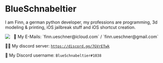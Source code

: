 # BlueSchnabeltier
I am Finn, a german python developer, my professions are programming, 3d modeling & printing, iOS jailbreak stuff and iOS shortcut creation.

<picture>
  <img align="left" src="https://github-readme-stats.vercel.app/api?username=BlueSchnabeltier&theme=radical" style="float: left;"/>
</picture>

<p align="right">
  📧 My E-Mails: `finn.ueschner@icloud.com` / `finn.ueschner@gmail.com`
  
  👨‍💻 My discord server: [`https://discord.gg/7GVrETwk`](https://discord.gg/7GVrETwk)
  
  💬 My Discord username: `BlueSchnabeltier#1038`
</p>
<div class="clear"></div>
